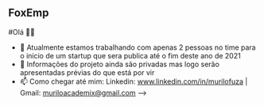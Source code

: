 ## FoxEmp

#Olá 👋👋

- 🔭 Atualmente estamos trabalhando com apenas 2 pessoas no time para o inicio de um startup que sera publica até o fim deste ano de 2021
- 💬 Informações do projeto ainda são privadas mas logo serão apresentadas prévias do que está por vir
- 📫 Como chegar até mim: Linkedin: www.linkedin.com/in/murilofuza | Gmail: muriloacademix@gmail.com
-->

